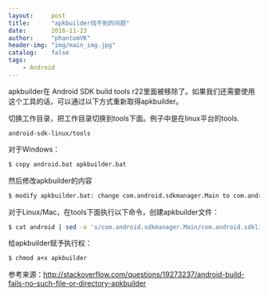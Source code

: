 ```yaml
---
layout:     post
title:      "apkbuilder找不到的问题"
date:       2016-11-23
author:     "phantomVK"
header-img: "img/main_img.jpg"
catalog:    false
tags:
    - Android
---
```


apkbuilder在 Android SDK build tools r22里面被移除了。如果我们还需要使用这个工具的话，可以通过以下方式重新取得apkbuilder。

切换工作目录，把工作目录切换到tools下面。例子中是在linux平台的tools.

```
android-sdk-linux/tools
```

对于Windows：

```bash
$ copy android.bat apkbuilder.bat 
```
然后修改apkbuilder的内容

```bash
$ modify apkbuilder.bat: change com.android.sdkmanager.Main to com.android.sdklib.build.ApkBuilderMain
```

对于Linux/Mac，在tools下面执行以下命令，创建apkbuilder文件：

```bash
$ cat android | sed -e 's/com.android.sdkmanager.Main/com.android.sdklib.build.ApkBuilderMain/g' > apkbuilder 
```

给apkbuilder赋予执行权：

```bash
$ chmod a+x apkbuilder
```

参考来源：http://stackoverflow.com/questions/19273237/android-build-fails-no-such-file-or-directory-apkbuilder

